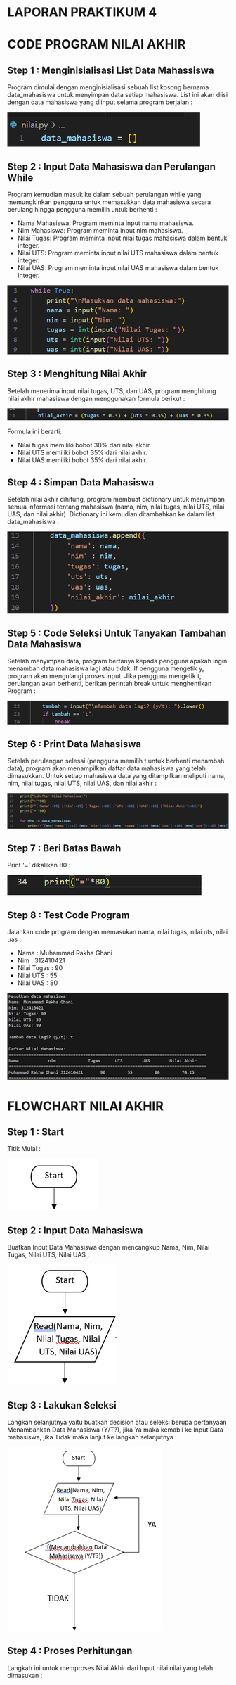 # LAPORAN PRAKTIKUM 4

# CODE PROGRAM NILAI AKHIR

## Step 1 : Menginisialisasi List Data Mahassiswa
Program dimulai dengan menginisialisasi sebuah list kosong bernama data_mahasiswa untuk menyimpan data setiap mahasiswa. List ini akan diisi dengan data mahasiswa yang diinput selama program berjalan :

![gambar](https://github.com/M-Rakha/labpy04/blob/5bc67c21b283a6d3ab9c42633ffc508048d754a0/Cuplikan%20layar%202024-11-18%20191305.png)

## Step 2 : Input Data Mahasiswa dan Perulangan While
Program kemudian masuk ke dalam sebuah perulangan while yang memungkinkan pengguna untuk memasukkan data mahasiswa secara berulang hingga pengguna memilih untuk berhenti :

- Nama Mahasiswa: Program meminta input nama mahasiswa.
- Nim Mahasiswa: Program meminta input nim mahasiswa.
- Nilai Tugas: Program meminta input nilai tugas mahasiswa dalam bentuk integer.
- Nilai UTS: Program meminta input nilai UTS mahasiswa dalam bentuk integer.
- Nilai UAS: Program meminta input nilai UAS mahasiswa dalam bentuk integer.

![gambar](https://github.com/M-Rakha/labpy04/blob/20697f3f8d27fe6baafafe1a2daa420a0d1c7aad/Cuplikan%20layar%202024-11-18%20192138.png)

## Step 3 : Menghitung Nilai Akhir
Setelah menerima input nilai tugas, UTS, dan UAS, program menghitung nilai akhir mahasiswa dengan menggunakan formula berikut :

![gambar](https://github.com/M-Rakha/labpy04/blob/eac7487f5e5aa7dbae84399ea3b49e135afa3771/Cuplikan%20layar%202024-11-18%20192655.png)

Formula ini berarti:

- Nilai tugas memiliki bobot 30% dari nilai akhir.
- Nilai UTS memiliki bobot 35% dari nilai akhir.
- Nilai UAS memiliki bobot 35% dari nilai akhir.

## Step 4 : Simpan Data Mahasiswa
Setelah nilai akhir dihitung, program membuat dictionary untuk menyimpan semua informasi tentang mahasiswa (nama, nim, nilai tugas, nilai UTS, nilai UAS, dan nilai akhir). Dictionary ini kemudian ditambahkan ke dalam list data_mahasiswa :

![gambar](https://github.com/M-Rakha/labpy04/blob/38aa34b725a137d906b2832a268e2122519b00be/Cuplikan%20layar%202024-11-18%20192931.png)

## Step 5 : Code Seleksi Untuk Tanyakan Tambahan Data Mahasiswa
Setelah menyimpan data, program bertanya kepada pengguna apakah ingin menambah data mahasiswa lagi atau tidak. If pengguna mengetik y, program akan mengulangi proses input. Jika pengguna mengetik t, perulangan akan berhenti, berikan perintah break untuk menghentikan Program :

![gambar](https://github.com/M-Rakha/labpy04/blob/111482a75222a587dd2738abe253570e4fa1abe8/Cuplikan%20layar%202024-11-18%20193243.png)

## Step 6 : Print Data Mahasiswa
Setelah perulangan selesai (pengguna memilih t untuk berhenti menambah data), program akan menampilkan daftar data mahasiswa yang telah dimasukkan. Untuk setiap mahasiswa data yang ditampilkan meliputi nama, nim, nilai tugas, nilai UTS, nilai UAS, dan nilai akhir :

![gambar](https://github.com/M-Rakha/labpy04/blob/11db96ea547c700e8a53440b05e7cfeb8753473a/Cuplikan%20layar%202024-11-18%20193732.png)

## Step 7 : Beri Batas Bawah
Print '=' dikalikan 80 :

![gambar](https://github.com/M-Rakha/labpy04/blob/54c77f092dd321d95160cb0413330577e2f1c28e/Cuplikan%20layar%202024-11-18%20193958.png)

## Step 8 : Test Code Program
Jalankan code program dengan memasukan nama, nilai tugas, nilai uts, nilai uas :

- Nama : Muhammad Rakha Ghani
- Nim : 312410421
- Nilai Tugas : 90
- Nilai UTS : 55
- Nilai UAS : 80

![gambar](https://github.com/M-Rakha/labpy04/blob/00367eafa8fa0ea57b339981b0da31627ce8c530/Cuplikan%20layar%202024-11-18%20194417.png)

# FLOWCHART NILAI AKHIR

## Step 1 : Start
Titik Mulai :

![gambar](https://github.com/M-Rakha/labpy04/blob/3c83ace9890585615c94287bd5caee2694928400/16.png)

## Step 2 : Input Data Mahasiswa
Buatkan Input Data Mahasiswa dengan mencangkup Nama, Nim, Nilai Tugas, Nilai UTS, Nilai UAS :

![gambar](https://github.com/M-Rakha/labpy04/blob/940e0982e2efed24b4817c76aa172bd4a5101f77/17.png)

## Step 3 : Lakukan Seleksi
Langkah selanjutnya yaitu buatkan decision atau seleksi berupa pertanyaan Menambahkan Data Mahasiswa (Y/T?), jika Ya maka kemabli ke Input Data mahasiswa, jika Tidak maka lanjut ke langkah selanjutnya :

![gambar](https://github.com/M-Rakha/labpy04/blob/6a0c9a87454a69adc3c684bd5b86ba9741e6d37e/22.png)

## Step 4 : Proses Perhitungan
Langkah ini untuk memproses Nilai Akhir dari Input nilai nilai yang telah dimasukan :





